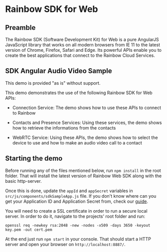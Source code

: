 # Rainbow SDK for Web

Preamble
--------
The Rainbow SDK (Software Development Kit) for Web is a pure AngularJS JavaScript library that works on all modern browsers from IE 11 to the latest version of Chrome, Firefox, Safari and Edge. Its powerful APIs enable you to create the best applications that connect to the Rainbow Cloud Services.

SDK Angular Audio Video Sample
------------------------------

This demo is provided "as is" without support.

This demo demonstrates the use of the following Rainbow SDK for Web APIs:

- Connection Service: The demo shows how to use these APIs to connect to Rainbow

- Contacts and Presence Services: Using these services, the demo shows how to retrieve the informations from the contacts

- WebRTC Service: Using these APIs, the demo shows how to select the device to use and how to make an audio video call to a contact

Starting the demo
-----------------

Before running any of the files mentioned below, run `npm install` in the root folder. That will install the latest version of Rainbow Web SDK along with the basic http-server.

Once this is done, update the `appId` and `appSecret` variables in `src/js/components/sdkSampleApp.js` file. If you don't know where can you get your Application ID and Application Secret from, check our [guide](https://hub.openrainbow.com/#/documentation/doc/sdk/web/guides/Adding_id_and_secret_key).

You will need to create a SSL certificate in order to run a secure local server. In order to do it, navigate to the projects' root folder and run:

`openssl req -newkey rsa:2048 -new -nodes -x509 -days 3650 -keyout key.pem -out cert.pem`

At the end just run `npm start` in your console. That should start a HTTP server and open your browser on `http://localhost:8887/`.
